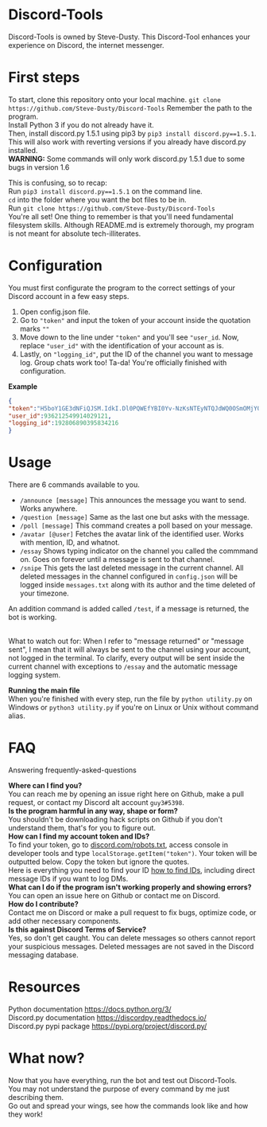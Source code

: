 # Discord-Tools

Discord-Tools is owned by Steve-Dusty. This Discord-Tool enhances your experience on Discord, the internet messenger.

# First steps
To start, clone this repository onto your local machine. `git clone https://github.com/Steve-Dusty/Discord-Tools` Remember the path to the program.<br> Install Python 3 if you do not already have it.<br>
Then, install discord.py 1.5.1 using pip3 by `pip3 install discord.py==1.5.1`. This will also work with reverting versions if you already have discord.py installed.<br>
**WARNING:** Some commands will only work discord.py 1.5.1 due to some bugs in version 1.6<br>

This is confusing, so to recap:<br>
Run `pip3 install discord.py==1.5.1` on the command line. <br>
`cd` into the folder where you want the bot files to be in.<br>
Run `git clone https://github.com/Steve-Dusty/Discord-Tools`<br>
You're all set!
One thing to remember is that you'll need fundamental filesystem skills. Although README.md is extremely thorough, my program is not meant for absolute tech-illiterates.<br>

# Configuration
You must first configurate the program to the correct settings of your Discord account in a few easy steps.

1. Open config.json file.
2. Go to `"token"` and input the token of your account inside the quotation marks `""`
3. Move down to the line under `"token"` and you'll see `"user_id`. Now, replace `"user_id"` with the identification of your account as is.
4. Lastly, on `"logging_id"`, put the ID of the channel you want to message log. Group chats work too!
Ta-da! You're officially finished with configuration.<br>

**Example**<br>
```json
{
"token":"H5boY1GE3dNFiQJSM.IdkI.Dl0PQWEfYBI0Yv-NzKsNTEyNTQJdWQ0OSmOMjY0",
"user_id":936212549914029121,
"logging_id":192806890395834216
}
```

# Usage 
There are 6 commands available to you.

* `/announce [message]` This announces the message you want to send. Works anywhere.
* `/question [message]` Same as the last one but asks with the message.
* `/poll [message]` This command creates a poll based on your message.
* `/avatar [@user]` Fetches the avatar link of the identified user. Works with mention, ID, and whatnot.
* `/essay` Shows typing indicator on the channel you called the commmand on. Goes on forever until a message is sent to that channel.
* `/snipe` This gets the last deleted message in the current channel. 
All deleted messages in the channel configured in `config.json` will be logged inside `messages.txt` along with its author and the time deleted of your timezone. 

An addition command is added called `/test`, if a message is returned, the bot is working. 

<br>What to watch out for:
  When I refer to "message returned" or "message sent", I mean that it will always be sent to the channel using your account, not logged in the terminal.
  To clarify, every output will be sent inside the current channel with exceptions to `/essay` and the automatic message logging system.
  
**Running the main file**<br>
When you're finished with every step, run the file by `python utility.py` on Windows  or `python3 utility.py` if you're on Linux or Unix without command alias.<br>

# FAQ 
Answering frequently-asked-questions<br>

**Where can I find you?**<br>
You can reach me by opening an issue right here on Github, make a pull request, or contact my Discord alt account `guy3#5398`.<br>
**Is the program harmful in any way, shape or form?**<br>
You shouldn't be downloading hack scripts on Github if you don't understand them, that's for you to figure out.<br>
**How can I find my account token and IDs?**<br>
To find your token, go to [discord.com/robots.txt](https://discord.com/robots.txt), access console in developer tools and type `localStorage.getItem("token")`. Your token will be outputted below. Copy the token but ignore the quotes.<br>
Here is everything you need to find your ID [how to find IDs](https://support.discord.com/hc/en-us/articles/206346498-Where-can-I-find-my-User-Server-Message-ID-), including direct message IDs if you want to log DMs.<br>
**What can I do if the program isn't working properly and showing errors?**<br>
You can open an issue here on Github or contact me on Discord.<br>
**How do I contribute?**<br>
Contact me on Discord or make a pull request to fix bugs, optimize code, or add other necessary components.<br>
**Is this against Discord Terms of Service?**<br>
Yes, so don't get caught. You can delete messages so others cannot report your suspicious messages. Deleted messages are not saved in the Discord messaging database.

# Resources

Python documentation https://docs.python.org/3/<br>
Discord.py documentation https://discordpy.readthedocs.io/<br>
Discord.py pypi package https://pypi.org/project/discord.py/<br>

# What now?
Now that you have everything, run the bot and test out  Discord-Tools.<br>
You may not understand the purpose of every command by me just describing them.<br>
Go out and spread your wings, see how the commands look like and how they work!<br>



